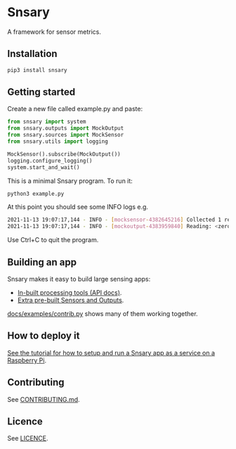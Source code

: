 # Snsary

A framework for sensor metrics.

## Installation

```bash
pip3 install snsary
```

## Getting started

Create a new file called example.py and paste:

```python
from snsary import system
from snsary.outputs import MockOutput
from snsary.sources import MockSensor
from snsary.utils import logging

MockSensor().subscribe(MockOutput())
logging.configure_logging()
system.start_and_wait()
```

This is a minimal Snsary program. To run it:

```bash
python3 example.py
```

At this point you should see some INFO logs e.g.

```bash
2021-11-13 19:07:17,144 - INFO - [mocksensor-4382645216] Collected 1 readings.
2021-11-13 19:07:17,144 - INFO - [mockoutput-4383959840] Reading: <zero 1636830437 0>
```

Use Ctrl+C to quit the program.

## Building an app

Snsary makes it easy to build large sensing apps:

- [In-built processing tools (API docs)](https://snsary.readthedocs.io/en/latest/).
- [Extra pre-built Sensors and Outputs](docs/extras/README.md).

[docs/examples/contrib.py](docs/examples/contrib.py) shows many of them working together.

## How to deploy it

[See the tutorial for how to setup and run a Snsary app as a service on a Raspberry Pi](docs/tutorial/README.md).

## Contributing

See [CONTRIBUTING.md](CONTRIBUTING.md).

## Licence

See [LICENCE](LICENCE).
